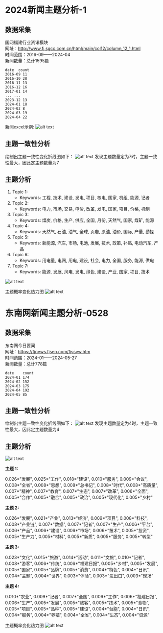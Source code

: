 # 2024新闻主题分析-1

## 数据采集
国网福建行业资讯模块 <br>
网址：http://www.fj.sgcc.com.cn/html/main/col12/column_12_1.html<br>
时间范围：2016-09——2024-04<br>
新闻数量：总计1595篇<br>

```
date  count
2016-09	11
2016-10	28
2016-11	13
2016-12	16
2017-01	14
...	...
2023-12	13
2024-01	18
2024-02	8
2024-03	19
2024-04	22
```
新闻excel示例:
![alt text](Figs/新闻excel示例.png)

## 主题一致性分析

绘制出主题一致性变化折线图如下：
![alt text](Figs/LDA_coherence_change.jpg)
发现主题数量定为7时，主题一致性最大，因此定主题数量为7

## 主题分析


1. Topic 1:
   - Keywords: 工程, 技术, 建设, 发电, 项目, 核电, 国家, 机组, 能源, 记者
2. Topic 2:
   - Keywords: 电力, 市场, 交易, 电价, 改革, 发电, 国家, 项目, 价格, 机制
3. Topic 3:
   - Keywords: 煤炭, 价格, 生产, 供应, 全国, 月份, 天然气, 国家, 煤矿, 能源
4. Topic 4:
   - Keywords: 天然气, 石油, 油气, 全球, 页岩, 原油, 油价, 国际, 产量, 勘探
5. Topic 5:
   - Keywords: 新能源, 汽车, 市场, 电池, 发展, 技术, 政策, 补贴, 电动汽车, 产品
6. Topic 6:
   - Keywords: 用电量, 电网, 用电, 建设, 社会, 电力, 全国, 服务, 能源, 供电
7. Topic 7:
   - Keywords: 能源, 发展, 风电, 发电, 绿色, 建设, 产业, 国家, 项目, 技术
  
![alt text](Figs/7topics.png)

主题概率变化热力图
![alt text](Figs/主题概率变化热力图.png)

# 东南网新闻主题分析-0528


## 数据采集
东南网今日要闻 <br>
网址：https://fjnews.fjsen.com/fjssyw.htm<br>
时间范围：2024-01——2024-05-27<br>
新闻数量：总计778篇<br>

```
date	count
2024-01	174
2024-02	152
2024-03	175
2024-04	192
2024-05	85
```


## 主题一致性分析

绘制出主题一致性变化折线图如下：
![alt text](0528-Figs/LDA_coherence_change.png)
发现主题数量定为4时，主题一致性最大，因此定主题数量为4

## 主题分析

![alt text](0528-Figs/4topics.png)


**主题 1:**

0.026*"发展", 0.025*"工作", 0.018*"建设", 0.010*"服务", 0.009*"会议", 0.008*"全省", 0.008*"思想", 0.008*"总书记", 0.008*"时代", 0.008*"高质量", 0.007*"精神", 0.007*"教育", 0.007*"生态", 0.007*"改革", 0.006*"全面", 0.005*"合作", 0.005*"融合", 0.005*"政治", 0.005*"现代化", 0.005*"乡村"

**主题 2:**

0.026*"发展", 0.021*"产业", 0.013*"经济", 0.009*"项目", 0.008*"科技", 0.008*"产业链", 0.007*"数据", 0.007*"记者", 0.007*"生产", 0.006*"平台", 0.006*"产品", 0.006*"建设", 0.006*"市场", 0.006*"技术", 0.005*"投资", 0.005*"生产力", 0.005*"材料", 0.005*"新质", 0.005*"服务", 0.005*"转型"

**主题 3:**

0.023*"文化", 0.015*"旅游", 0.014*"活动", 0.011*"文旅", 0.010*"记者", 0.008*"游客", 0.006*"传统", 0.006*"福建日报", 0.005*"乡村", 0.005*"发展", 0.005*"国家", 0.005*"品牌", 0.005*"消费", 0.004*"特色", 0.004*"日讯", 0.004*"主题", 0.004*"世界", 0.003*"体验", 0.003*"进出口", 0.003*"现场"

**主题 4:**

0.010*"农业", 0.009*"记者", 0.007*"全国", 0.006*"工作", 0.006*"福建日报", 0.006*"生产", 0.005*"发展", 0.005*"旅客", 0.005*"技术", 0.005*"食物", 0.005*"项目", 0.005*"品种", 0.005*"建设", 0.004*"台胞", 0.004*"日讯", 0.004*"服务", 0.004*"养殖", 0.004*"全省", 0.004*"生态", 0.004*"资源"

主题概率变化热力图
![alt text](0528-Figs/主题概率变化热力图.png)

